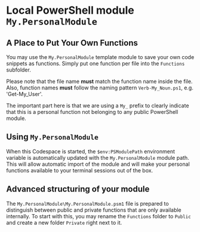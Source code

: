 # Local PowerShell module `My.PersonalModule`

## A Place to Put Your Own Functions

You may use the `My.PersonalModule` template module to save your own code snippets as functions.
Simply put one function per file into the `Functions` subfolder.

Please note that the file name **must** match the function name inside the file.
Also, function names **must** follow the naming pattern `Verb-My_Noun.ps1`, e.g. 'Get-My_User'.

The important part here is that we are using a `My_` prefix to clearly indicate that this is a personal function not belonging to any public PowerShell module.

## Using `My.PersonalModule`

When this Codespace is started, the `$env:PSModulePath` environment variable is automatically updated with the `My.PersonalModule` module path.
This will allow automatic import of the module and will make your personal functions available to your terminal sessions out of the box.

## Advanced structuring of your module

The `My.PersonalModule\My.PersonalModule.psm1` file is prepared to distinguish between public and private functions that are only available internally.
To start with this, you may rename the `Functions` folder to `Public` and create a new folder `Private` right next to it.
